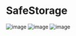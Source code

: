 # SafeStorage
![image](https://user-images.githubusercontent.com/48180766/187100699-7f14228a-a3cc-4753-aa61-e8e899407dee.png)
![image](https://user-images.githubusercontent.com/48180766/187100732-16cb664c-f8a8-44b2-b057-f78a3cd7b6cd.png)
![image](https://user-images.githubusercontent.com/48180766/187100767-f5a58426-0cec-4d8d-82b3-cc03fd31f2ee.png)
